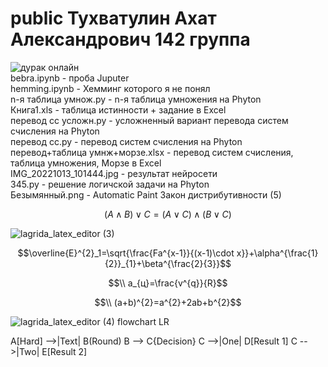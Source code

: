 # public Тухватулин Ахат Александрович 142 группа
  ![дурак онлайн](https://encrypted-tbn0.gstatic.com/images?q=tbn:ANd9GcQ0XM3kpW0LV4y-ta6UsCEOWiWsEI00xsKWoJK6MA8p2kSydZgh0wGIa5iaXwANvf7W4K8&usqp=CAU)  
  bebra.ipynb - проба Juputer  
  hemming.ipynb - Хемминг которого я не понял  
  n-я таблица умнож.py - n-я таблица умножения на Phyton  
  Книга1.xls - таблица истинности + задание в Excel  
  перевод сс усложн.py - усложненный вариант перевода систем счисления на Phyton  
  перевод сс.py - перевод систем счисления на Phyton  
  перевод+таблица умнж+морзе.xlsx - перевод систем счисления, таблица умножения, Морзе в Excel  
  IMG_20221013_101444.jpg - результат нейросети   
  345.py - решение логичской задачи на Phyton  
  Безымянный.png - Automatic Paint 
  Закон дистрибутивности (5)  
  
  $$(A \wedge B) \vee C=(A \vee C) \wedge (B \vee C)$$  
  
  ![lagrida_latex_editor (3)](https://user-images.githubusercontent.com/114632235/198816774-9511ae78-b37f-49c5-bdf8-032441480c03.png)  
  
  $$\overline{E}^{2}_1=\sqrt{\frac{Fa^{x-1}}{(x-1)\cdot x}}+\alpha^{\frac{1}{2}}_{1}+\beta^{\frac{2}{3}}$$  
  
  $$\\ a_{ц}=\frac{v^{q}}{R}$$  
  
  $$\\ (a+b)^{2}=a^{2}+2ab+b^{2}$$ 
  
  ![lagrida_latex_editor (4)](https://user-images.githubusercontent.com/114632235/200984859-f3ad391a-1180-4ea4-9a11-50cf497001b5.png)
flowchart LR

A[Hard] -->|Text| B(Round)
B --> C{Decision}
C -->|One| D[Result 1]
C -->|Two| E[Result 2]
